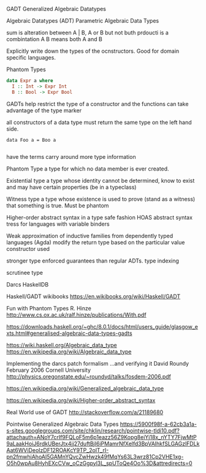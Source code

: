 GADT Generalized Algebraic Datatypes

Algebraic Datatypes (ADT)
Parametric Algebraic Data Types

sum is alteration between A | B, A or B but not buth
prdoucti is a combintation A B means both A and B

Explicitly write down the types of the ocnstructors. Good for domain specific languages.

Phantom Types

```haskell
data Expr a where
  I :: Int -> Expr Int
  B :: Bool -> Expr Bool
```

GADTs help restrict the type of a constructor and the functions can take advantage of the type marker

all constructors of a data type must return the same type on the left hand side.

```
data Foo a = Boo a
 
```

have the terms carry around more type information

Phantom Type a type for which no data member is ever created.

Existential type a type whose identity cannot be determined, know to exist and may have certain properties (be in a typeclass)

Witness type a type whose existence is used to prove (stand as a witness) that something is true. Must be phantom

Higher-order abstract syntax in a type safe fashion
HOAS abstract syntax tress for languages with variable binders

Weak approximation of inductive families from dependently typed languages (Agda)
modify the return type based on the particular value constructor used

stronger type enforced guarantees than regular ADTs. type indexing

scrutinee type

Darcs 
HaskellDB



Haskell/GADT wikibooks https://en.wikibooks.org/wiki/Haskell/GADT

Fun with Phantom Types R. Hinze http://www.cs.ox.ac.uk/ralf.hinze/publications/With.pdf

https://downloads.haskell.org/~ghc/8.0.1/docs/html/users_guide/glasgow_exts.html#generalised-algebraic-data-types-gadts

https://wiki.haskell.org/Algebraic_data_type
https://en.wikipedia.org/wiki/Algebraic_data_type

Implementing the darcs patch formalism ...and verifying it David Roundy February 2006 Cornell University
http://physics.oregonstate.edu/~roundyd/talks/fosdem-2006.pdf

https://en.wikipedia.org/wiki/Generalized_algebraic_data_type

https://en.wikipedia.org/wiki/Higher-order_abstract_syntax


Real World use of GADT http://stackoverflow.com/a/21189680

Pointwise Generalized Algebraic Data Types https://5900f98f-a-62cb3a1a-s-sites.googlegroups.com/site/chklin/research/pointwise-tldi10.pdf?attachauth=ANoY7crIf9FQLoF5m6p1eazz56Z9Kopg8eiYj18x_nYTY7FjwMtP9aLaakHoiJ6rdkUBerJtx4jj27duftBjI6iPMamrNfXelfd3BpVAIhkfSLGAGzlFDLkAat6WViDeoIzDF12ROAKcY9TP_2olT_rI-pn2fmwhiAhoAI5GAMnYQvcZwHwzk49fMqYs63L3wrz81Cp2VHE1xg-O5h0wpAu8HyhEXcCVw_oCzGgpyl3L_spUToQe4Oo%3D&attredirects=0